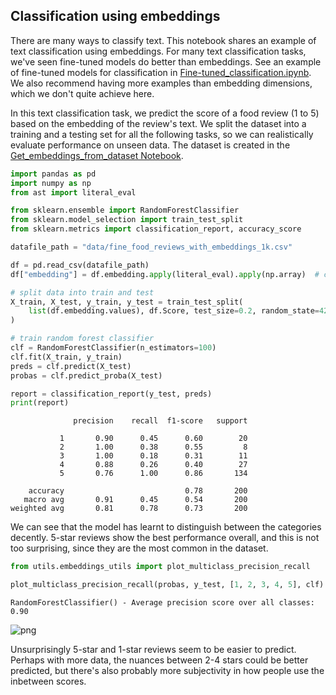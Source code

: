 ## Classification using embeddings

There are many ways to classify text. This notebook shares an example of text classification using embeddings. For many text classification tasks, we've seen fine-tuned models do better than embeddings. See an example of fine-tuned models for classification in [Fine-tuned_classification.ipynb](Fine-tuned_classification.ipynb). We also recommend having more examples than embedding dimensions, which we don't quite achieve here.

In this text classification task, we predict the score of a food review (1 to 5) based on the embedding of the review's text. We split the dataset into a training and a testing set for all the following tasks, so we can realistically evaluate performance on unseen data. The dataset is created in the [Get_embeddings_from_dataset Notebook](Get_embeddings_from_dataset.ipynb).



```python
import pandas as pd
import numpy as np
from ast import literal_eval

from sklearn.ensemble import RandomForestClassifier
from sklearn.model_selection import train_test_split
from sklearn.metrics import classification_report, accuracy_score

datafile_path = "data/fine_food_reviews_with_embeddings_1k.csv"

df = pd.read_csv(datafile_path)
df["embedding"] = df.embedding.apply(literal_eval).apply(np.array)  # convert string to array

# split data into train and test
X_train, X_test, y_train, y_test = train_test_split(
    list(df.embedding.values), df.Score, test_size=0.2, random_state=42
)

# train random forest classifier
clf = RandomForestClassifier(n_estimators=100)
clf.fit(X_train, y_train)
preds = clf.predict(X_test)
probas = clf.predict_proba(X_test)

report = classification_report(y_test, preds)
print(report)

```

                  precision    recall  f1-score   support
    
               1       0.90      0.45      0.60        20
               2       1.00      0.38      0.55         8
               3       1.00      0.18      0.31        11
               4       0.88      0.26      0.40        27
               5       0.76      1.00      0.86       134
    
        accuracy                           0.78       200
       macro avg       0.91      0.45      0.54       200
    weighted avg       0.81      0.78      0.73       200
    
    

We can see that the model has learnt to distinguish between the categories decently. 5-star reviews show the best performance overall, and this is not too surprising, since they are the most common in the dataset.


```python
from utils.embeddings_utils import plot_multiclass_precision_recall

plot_multiclass_precision_recall(probas, y_test, [1, 2, 3, 4, 5], clf)
```

    RandomForestClassifier() - Average precision score over all classes: 0.90
    


    
![png](output_3_1.png)
    


Unsurprisingly 5-star and 1-star reviews seem to be easier to predict. Perhaps with more data, the nuances between 2-4 stars could be better predicted, but there's also probably more subjectivity in how people use the inbetween scores.
